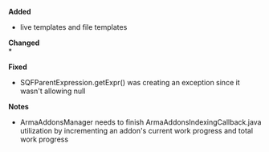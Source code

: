 **Added**  
* live templates and file templates

**Changed**  
* 

**Fixed**  
* SQFParentExpression.getExpr() was creating an exception since it wasn't allowing null

**Notes**
* ArmaAddonsManager needs to finish ArmaAddonsIndexingCallback.java utilization by incrementing an addon's current work progress and total work progress